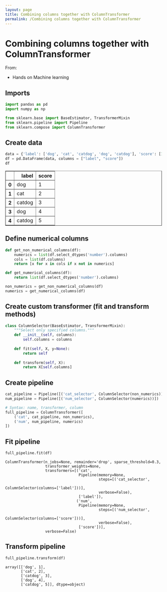 ```yaml
---
layout: page
title: Combining columns together with ColumnTransformer
permalink: /Combining columns together with ColumnTransformer
---
```


# Combining columns together with ColumnTransformer

From: 
* Hands on Machine learning

## Imports

```python
import pandas as pd
import numpy as np

from sklearn.base import BaseEstimator, TransformerMixin
from sklearn.pipeline import Pipeline
from sklearn.compose import ColumnTransformer
```

## Create  data

```python
data = {'label': ['dog', 'cat', 'catdog', 'dog', 'catdog'], 'score': [1, 2, 3, 4, 5]}
df = pd.DataFrame(data, columns = ["label", "score"])
df
```



<div>
<style scoped>
    .dataframe tbody tr th:only-of-type {
        vertical-align: middle;
    }

    .dataframe tbody tr th {
        vertical-align: top;
    }

    .dataframe thead th {
        text-align: right;
    }
</style>
<table border="1" class="dataframe">
  <thead>
    <tr style="text-align: right;">
      <th></th>
      <th>label</th>
      <th>score</th>
    </tr>
  </thead>
  <tbody>
    <tr>
      <th>0</th>
      <td>dog</td>
      <td>1</td>
    </tr>
    <tr>
      <th>1</th>
      <td>cat</td>
      <td>2</td>
    </tr>
    <tr>
      <th>2</th>
      <td>catdog</td>
      <td>3</td>
    </tr>
    <tr>
      <th>3</th>
      <td>dog</td>
      <td>4</td>
    </tr>
    <tr>
      <th>4</th>
      <td>catdog</td>
      <td>5</td>
    </tr>
  </tbody>
</table>
</div>


## Define numerical columns

```python
def get_non_numerical_columns(df):
    numerics = list(df.select_dtypes('number').columns)
    cols = list(df.columns)
    return [x for x in cols if x not in numerics]

def get_numerical_columns(df): 
    return list(df.select_dtypes('number').columns)

non_numerics = get_non_numerical_columns(df)
numerics = get_numerical_columns(df)
```

## Create custom transformer (fit and transform methods)

```python
class ColumnSelector(BaseEstimator, TransformerMixin):
    """Select only specified columns."""
    def __init__(self, columns):
        self.columns = columns
        
    def fit(self, X, y=None):
        return self
    
    def transform(self, X):
        return X[self.columns]
```

## Create pipeline

```python
cat_pipeline = Pipeline([('cat_selector', ColumnSelector(non_numerics))])
num_pipeline = Pipeline([('num_selector', ColumnSelector(numerics))])

# Syntax: name, transformer, column
full_pipeline = ColumnTransformer([
    ('cat', cat_pipeline, non_numerics),
    ('num', num_pipeline, numerics)
])
```

## Fit pipeline

```python
full_pipeline.fit(df)
```




    ColumnTransformer(n_jobs=None, remainder='drop', sparse_threshold=0.3,
                      transformer_weights=None,
                      transformers=[('cat',
                                     Pipeline(memory=None,
                                              steps=[('cat_selector',
                                                      ColumnSelector(columns=['label']))],
                                              verbose=False),
                                     ['label']),
                                    ('num',
                                     Pipeline(memory=None,
                                              steps=[('num_selector',
                                                      ColumnSelector(columns=['score']))],
                                              verbose=False),
                                     ['score'])],
                      verbose=False)



## Transform pipeline

```python
full_pipeline.transform(df)
```




    array([['dog', 1],
           ['cat', 2],
           ['catdog', 3],
           ['dog', 4],
           ['catdog', 5]], dtype=object)


